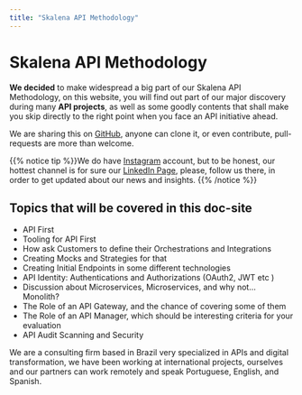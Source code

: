 ```yaml
---
title: "Skalena API Methodology"
---
```


# Skalena API Methodology

**We decided** to make widespread a big part of our Skalena API Methodology, on this website, you will find out part of our major discovery during many **API projects**, as well as some goodly contents that shall make you skip directly to the right point when you face an API initiative ahead.

 We are sharing this on [GitHub](https://github.com/skalena/api-methodology),  anyone can clone it, or even contribute, pull-requests are more than welcome.

{{% notice tip %}}We do have [Instagram](https://www.instagram.com/skalena_hq/) account, but to be honest, our hottest channel is for sure our [LinkedIn Page](https://www.linkedin.com/company/skalena), please, follow us there, in order to get updated about our news and insights. 
{{% /notice %}}

## Topics that will be covered in this doc-site 

- API First
- Tooling for API First 
- How ask Customers to define their Orchestrations and Integrations
- Creating Mocks and Strategies for that 
- Creating Initial Endpoints in some different technologies
- API Identity: Authentications and Authorizations (OAuth2, JWT etc )
- Discussion about Microservices, Microservices, and why not... Monolith? 
- The Role of an API Gateway, and the chance of covering some of them
- The Role of an API Manager, which should be interesting criteria for your evaluation
- API Audit Scanning and Security 

We are a consulting firm based in Brazil very specialized in APIs and digital transformation, we have been working at international projects, ourselves and our partners can work remotely and speak Portuguese, English, and Spanish.  